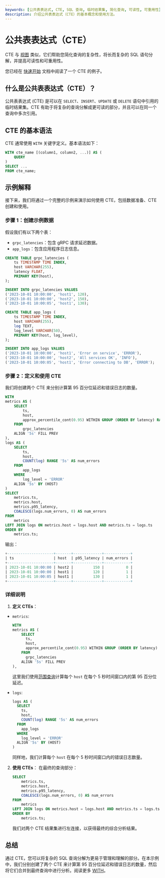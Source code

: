 ```yaml
---
keywords: [公共表表达式, CTE, SQL 查询, 临时结果集, 简化查询, 可读性, 可重用性]
description: 介绍公共表表达式（CTE）的基本概念和使用方法。
---
```


# 公共表表达式（CTE）

CTE 与 [视图](./view.md) 类似，它们帮助您简化查询的复杂性，将长而复杂的 SQL 语句分解，并提高可读性和可重用性。

您已经在 [快速开始](/getting-started/quick-start.md#指标和日志的关联查询) 文档中阅读了一个 CTE 的例子。

## 什么是公共表表达式（CTE）？

公共表表达式 (CTE) 是可以在 `SELECT`、`INSERT`、`UPDATE` 或 `DELETE` 语句中引用的临时结果集。CTE 有助于将复杂的查询分解成更可读的部分，并且可以在同一个查询中多次引用。

## CTE 的基本语法

CTE 通常使用 `WITH` 关键字定义。基本语法如下：

```sql
WITH cte_name [(column1, column2, ...)] AS (
    QUERY
)
SELECT ...
FROM cte_name;
```

## 示例解释

接下来，我们将通过一个完整的示例来演示如何使用 CTE，包括数据准备、CTE 创建和使用。

### 步骤 1：创建示例数据

假设我们有以下两个表：

- `grpc_latencies`：包含 gRPC 请求延迟数据。
- `app_logs`：包含应用程序日志信息。

```sql
CREATE TABLE grpc_latencies (
    ts TIMESTAMP TIME INDEX,
    host VARCHAR(255),
    latency FLOAT,
    PRIMARY KEY(host),
);

INSERT INTO grpc_latencies VALUES 
('2023-10-01 10:00:00', 'host1', 120),
('2023-10-01 10:00:00', 'host2', 150),
('2023-10-01 10:00:05', 'host1', 130);

CREATE TABLE app_logs (
    ts TIMESTAMP TIME INDEX,
    host VARCHAR(255),
    log TEXT,
    log_level VARCHAR(50),
    PRIMARY KEY(host, log_level),
);

INSERT INTO app_logs VALUES 
('2023-10-01 10:00:00', 'host1', 'Error on service', 'ERROR'),
('2023-10-01 10:00:00', 'host2', 'All services OK', 'INFO'),
('2023-10-01 10:00:05', 'host1', 'Error connecting to DB', 'ERROR');
```

### 步骤 2：定义和使用 CTE

我们将创建两个 CTE 来分别计算第 95 百分位延迟和错误日志的数量。

```sql
WITH 
metrics AS (
    SELECT 
        ts, 
        host, 
        approx_percentile_cont(0.95) WITHIN GROUP (ORDER BY latency) RANGE '5s' AS p95_latency
    FROM 
        grpc_latencies
    ALIGN '5s' FILL PREV
),
logs AS (
    SELECT 
        ts, 
        host,
        COUNT(log) RANGE '5s' AS num_errors
    FROM
        app_logs
    WHERE 
        log_level = 'ERROR'
    ALIGN '5s' BY (HOST)
)
SELECT 
    metrics.ts,
    metrics.host,
    metrics.p95_latency,
    COALESCE(logs.num_errors, 0) AS num_errors
FROM 
    metrics 
LEFT JOIN logs ON metrics.host = logs.host AND metrics.ts = logs.ts
ORDER BY 
    metrics.ts;
```

输出：

```sql
+---------------------+-------+-------------+------------+
| ts                  | host  | p95_latency | num_errors |
+---------------------+-------+-------------+------------+
| 2023-10-01 10:00:00 | host2 |         150 |          0 |
| 2023-10-01 10:00:00 | host1 |         120 |          1 |
| 2023-10-01 10:00:05 | host1 |         130 |          1 |
+---------------------+-------+-------------+------------+
```

### 详细说明

1. **定义 CTEs**：
  - `metrics`: 
      ```sql
      WITH 
      metrics AS (
          SELECT 
            ts, 
            host, 
            approx_percentile_cont(0.95) WITHIN GROUP (ORDER BY latency) RANGE '5s' AS p95_latency
          FROM 
            grpc_latencies
          ALIGN '5s' FILL PREV
      ),
      ```
     这里我们使用[范围查询](/user-guide/query-data/sql.md#按时间窗口聚合数据)计算每个 `host` 在每个 5 秒时间窗口内的第 95 百分位延迟。
     
  - `logs`:
      ```sql
      logs AS (
        SELECT 
          ts, 
          host,
          COUNT(log) RANGE '5s' AS num_errors
        FROM
          app_logs
        WHERE 
          log_level = 'ERROR'
        ALIGN '5s' BY (HOST)
      )
      ```
      同样地，我们计算每个 `host` 在每个 5 秒时间窗口内的错误日志数量。

2. **使用 CTEs**：
    在最终的查询部分：
      ```sql
      SELECT
          metrics.ts,
          metrics.host,
          metrics.p95_latency,
          COALESCE(logs.num_errors, 0) AS num_errors
      FROM
          metrics
      LEFT JOIN logs ON metrics.host = logs.host AND metrics.ts = logs.ts
      ORDER BY
          metrics.ts;
    ```
    我们对两个 CTE 结果集进行左连接，以获得最终的综合分析结果。

## 总结

通过 CTE，您可以将复杂的 SQL 查询分解为更易于管理和理解的部分。在本示例中，我们分别创建了两个 CTE 来计算第 95 百分位延迟和错误日志的数量，然后将它们合并到最终查询中进行分析。阅读更多 [WITH](/reference/sql/with.md)。
